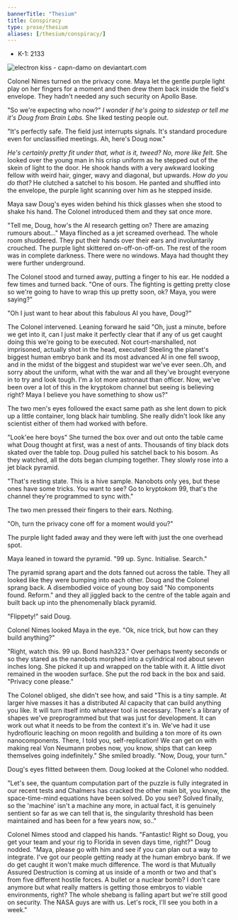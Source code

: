 ```yaml
---
bannerTitle: "Thesium" 
title: Conspiracy
type: prose/thesium
aliases: [/thesium/conspiracy/]
---
```


<div class="data">

- K-1: 2133

</div>

![electron kiss - capn-damo on deviantart.com](/images/thesium/electron-kiss.jpg)

Colonel Nimes turned on the privacy cone. Maya let the gentle purple light play
on her fingers for a moment and then drew them back inside the field's
envelope. They hadn't needed any such security on Apollo Base.

"So we're expecting who now?" *I wonder if he's going to sidestep or tell me
it's Doug from Brain Labs.* She liked testing people out.

"It's perfectly safe. The field just interrupts signals. It's standard procedure
even for unclassified meetings. Ah, here's Doug now."

*He's certainly pretty fit under that, what is it, tweed? No, more like felt.*
She looked over the young man in his crisp uniform as he stepped out of the
skein of light to the door. He shook hands with a very awkward looking fellow
with weird hair, ginger, wavy and diagonal, but upwards. *How do you do that?*
He clutched a satchel to his bosom. He panted and shuffled into the envelope,
the purple light scanning over him as he stepped inside.

Maya saw Doug's eyes widen behind his thick glasses when she stood to shake his
hand. The Colonel introduced them and they sat once more.

"Tell me, Doug, how's the AI research getting on? There are amazing rumours
about..." Maya flinched as a jet screamed overhead. The whole room shuddered.
They put their hands over their ears and involuntarily crouched. The purple
light skittered on-off-on-off-on. The rest of the room was in complete
darkness. There were no windows. Maya had thought they were further
underground. 

The Colonel stood and turned away, putting a finger to his ear. He nodded a few
times and turned back. "One of ours. The fighting is getting pretty close so
we're going to have to wrap this up pretty soon, ok? Maya, you were saying?"

"Oh I just want to hear about this fabulous AI you have, Doug?"

The Colonel intervened. Leaning forward he said "Oh, just a minute, before we
get into it, can I just make it perfectly clear that if any of us get caught
doing this we're going to be executed. Not court-marshalled, not imprisoned,
actually shot in the head, executed! Steeling the planet's biggest human embryo
bank and its most advanced AI in one fell swoop, and in the midst of the
biggest and stupidest war we've ever seen..Oh, and sorry about the uniform,
what with the war and all they've brought everyone in to try and look tough.
I'm a lot more astronaut than officer. Now, we've been over a lot of this in
the kryptokom channel but seeing is believing right? Maya I believe you have
something to show us?"

The two men's eyes followed the exact same path as she lent down to pick up a
little container, long black hair tumbling. She really didn't look like any
scientist either of them had worked with before.

"Look'ee here boys" She turned the box over and out onto the table came what
Doug thought at first, was a nest of ants. Thousands of tiny black dots skated
over the table top. Doug pulled his satchel back to his bosom. As they watched,
all the dots began clumping together. They slowly rose into a jet black pyramid.

"That's resting state. This is a hive sample. Nanobots only yes, but these ones have
some tricks. You want to see? Go to kryptokom 99, that's the channel they're
programmed to sync with."

The two men pressed their fingers to their ears. Nothing.

"Oh, turn the privacy cone off for a moment would you?"

The purple light faded away and they were left with just the one overhead spot.

Maya leaned in toward the pyramid. "99 up. Sync. Initialise. Search."

The pyramid sprang apart and the dots fanned out across the table. They all
looked like they were bumping into each other. Doug and the Colonel sprang back.
A disembodied voice of young boy said "No components found. Reform." and they
all jiggled back to the centre of the table again and built back up into the
phenomenally black pyramid.

"Flippety!" said Doug.

Colonel Nimes looked Maya in the eye. "Ok, nice trick, but how can they build
anything?"

"Right, watch this. 99 up. Bond hash323." Over perhaps twenty seconds or so they
stared as the nanobots morphed into a cylindrical rod about seven inches long.
She picked it up and wrapped on the table with it. A little divot remained in
the wooden surface. She put the rod back in the box and said. "Privacy cone
please."

The Colonel obliged, she didn't see how, and said "This is a tiny sample. At
larger hive masses it has a distributed AI capacity that can build anything you
like. It will turn itself into whatever tool is necessary. There's a library of
shapes we've preprogrammed but that was just for development. It can work out
what it needs to be from the context it's in. We've had it use hydroflouric
leaching on moon regolith and building a ton more of its own nanocomponents.
There, I told you, self-replication! We can get on with making real Von Neumann
probes now, you know, ships that can keep themselves going indefinitely." She
smiled broadly. "Now, Doug, your turn."

Doug's eyes flitted between them. Doug looked at the Colonel who nodded.

"Let's see, the quantum computation part of the puzzle is fully integrated in
our recent tests and Chalmers has cracked the other main bit, you know, the
space-time-mind equations have been solved. Do you see? Solved finally, so the
'machine' isn't a machine any more, in actual fact, it is genuinely sentient so
far as we can tell that is, the singularity threshold has been maintained and
has been for a few years now, so.." 

Colonel Nimes stood and clapped his hands. "Fantastic! Right so Doug, you get
your team and your rig to Florida in seven days time, right?" Doug nodded.
"Maya, please go with him and see if you can plan out a way to integrate. I've
got our people getting ready at the human embryo bank. If we do get caught it
won't make much difference. The word is that Mutually Assured Destruction is
coming at us inside of a month or two and that's from five different hostile
forces. A bullet or a nuclear bomb? I don't care anymore but what really matters
is getting those embryos to viable environments, right? The whole shebang is
falling apart but we're still good on security. The NASA guys are with us. Let's
rock, I'll see you both in a week."

